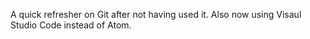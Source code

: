 A quick refresher on Git after not having used it. Also now using Visaul Studio Code instead of Atom. 